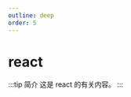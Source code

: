 ```yaml
---
outline: deep
order: 5
---
```


# react

<ArticleMetadata />

:::tip 简介
这是 react 的有关内容。
:::

<LastUpdated time="2024/11/1 16:00:31"/>
